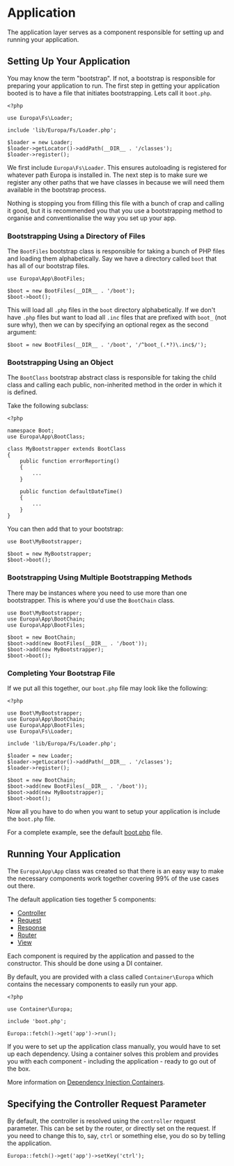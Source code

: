 Application
===========

The application layer serves as a component responsible for setting up and running your application.

Setting Up Your Application
---------------------------

You may know the term "bootstrap". If not, a bootstrap is responsible for preparing your application to run. The first step in getting your application booted is to have a file that initiates bootstrapping. Lets call it `boot.php`.
    
    <?php
    
    use Europa\Fs\Loader;
    
    include 'lib/Europa/Fs/Loader.php';
    
    $loader = new Loader;
    $loader->getLocator()->addPath(__DIR__ . '/classes');
    $loader->register();

We first include `Europa\Fs\Loader`. This ensures autoloading is registered for whatever path Europa is installed in. The next step is to make sure we register any other paths that we have classes in because we will need them available in the bootstrap process.

Nothing is stopping you from filling this file with a bunch of crap and calling it good, but it is recommended you that you use a bootstrapping method to organise and conventionalise the way you set up your app.

### Bootstrapping Using a Directory of Files

The `BootFiles` bootstrap class is responsible for taking a bunch of PHP files and loading them alphabetically. Say we have a directory called `boot` that has all of our bootstrap files.

    use Europa\App\BootFiles;
    
    $boot = new BootFiles(__DIR__ . '/boot');
    $boot->boot();

This will load all `.php` files in the `boot` directory alphabetically. If we don't have `.php` files but want to load all `.inc` files that are prefixed with `boot_` (not sure why), then we can by specifying an optional regex as the second argument:

    $boot = new BootFiles(__DIR__ . '/boot', '/^boot_(.*?)\.inc$/');

### Bootstrapping Using an Object

The `BootClass` bootstrap abstract class is responsible for taking the child class and calling each public, non-inherited method in the order in which it is defined.

Take the following subclass:

    <?php
    
    namespace Boot;
    use Europa\App\BootClass;
    
    class MyBootstrapper extends BootClass
    {
        public function errorReporting()
        {
            ...
        }
        
        public function defaultDateTime()
        {
            ...
        }
    }

You can then add that to your bootstrap:

    use Boot\MyBootstrapper;
    
    $boot = new MyBootstrapper;
    $boot->boot();

### Bootstrapping Using Multiple Bootstrapping Methods

There may be instances where you need to use more than one bootstrapper. This is where you'd use the `BootChain` class.

    use Boot\MyBootstrapper;
    use Europa\App\BootChain;
    use Europa\App\BootFiles;
    
    $boot = new BootChain;
    $boot->add(new BootFiles(__DIR__ . '/boot'));
    $boot->add(new MyBootstrapper);
    $boot->boot();

### Completing Your Bootstrap File

If we put all this together, our `boot.php` file may look like the following:

    <?php
    
    use Boot\MyBootstrapper;
    use Europa\App\BootChain;
    use Europa\App\BootFiles;
    use Europa\Fs\Loader;
    
    include 'lib/Europa/Fs/Loader.php';
    
    $loader = new Loader;
    $loader->getLocator()->addPath(__DIR__ . '/classes');
    $loader->register();
    
    $boot = new BootChain;
    $boot->add(new BootFiles(__DIR__ . '/boot'));
    $boot->add(new MyBootstrapper);
    $boot->boot();

Now all you have to do when you want to setup your application is include the `boot.php` file.

For a complete example, see the default [boot.php](../../app/boot.php) file.

Running Your Application
------------------------

The `Europa\App\App` class was created so that there is an easy way to make the necessary components work together covering 99% of the use cases out there.

The default application ties together 5 components:

- [Controller](Controller)
- [Request](Request)
- [Response](Response)
- [Router](Router)
- [View](View)

Each component is required by the application and passed to the constructor. This should be done using a DI container.

By default, you are provided with a class called `Container\Europa` which contains the necessary components to easily run your app.

    <?php
    
    use Container\Europa;
    
    include 'boot.php';
    
    Europa::fetch()->get('app')->run();

If you were to set up the application class manually, you would have to set up each dependency. Using a container solves this problem and provides you with each component - including the application - ready to go out of the box.

More information on [Dependency Injection Containers](Di).

Specifying the Controller Request Parameter
-------------------------------------------

By default, the controller is resolved using the `controller` request parameter. This can be set by the router, or directly set on the request. If you need to change this to, say, `ctrl` or something else, you do so by telling the application.

    Europa::fetch()->get('app')->setKey('ctrl');
